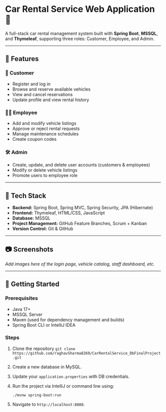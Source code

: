 # Car Rental Service Web Application 🚗

A full-stack car rental management system built with **Spring Boot**, **MSSQL**, and **Thymeleaf**, supporting three roles: Customer, Employee, and Admin.

---

## 🔧 Features

### 👤 Customer

* Register and log in
* Browse and reserve available vehicles
* View and cancel reservations
* Update profile and view rental history

### 👨‍🔧 Employee

* Add and modify vehicle listings
* Approve or reject rental requests
* Manage maintenance schedules
* Create coupon codes

### 🛠️ Admin

* Create, update, and delete user accounts (customers & employees)
* Modify or delete vehicle listings
* Promote users to employee role

---

## 🧰 Tech Stack

* **Backend:** Spring Boot, Spring MVC, Spring Security, JPA (Hibernate)
* **Frontend:** Thymeleaf, HTML/CSS, JavaScript
* **Database:** MSSQL
* **Project Management:** GitHub Feature Branches, Scrum + Kanban
* **Version Control:** Git & GitHub

---

## 📷 Screenshots

*Add images here of the login page, vehicle catalog, staff dashboard, etc.*

---

## 🚀 Getting Started

### Prerequisites

* Java 17+
* MSSQL Server
* Maven (used for dependency management and builds)
* Spring Boot CLI or IntelliJ IDEA

### Steps

1. Clone the repository
   `git clone https://github.com/raghavSharma8269/CarRentalService_DbFinalProject.git`
2. Create a new database in MySQL.
3. Update your `application.properties` with DB credentials.
4. Run the project via IntelliJ or command line using:

   ```
   ./mvnw spring-boot:run
   ```
5. Navigate to `http://localhost:8080`.